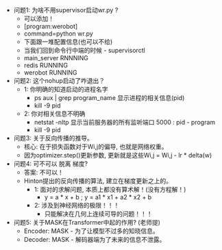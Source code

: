 - 问题1: 为啥不用supervisor启动wr.py ?
  - 可以添加！
  - [program:werobot]
  - command=python wr.py
  - 下面跟一堆配置信息(也可以不给)
  - 当我们回到命令行中端的时候 - supervisorctl
  - main_server   RNNNING
  - redis                RUNNING
  - werobot          RUNNING
- 问题2: 这个nohup启动了咋退出？
  - 1: 你明确的知道启动的进程名字
    - ps aux | grep program_name  显示进程的相关信息(pid)
    - kill -9 pid
  - 2: 你对相关信息不明确
    - netstat -nltp  显示当前服务器的所有监听端口  5000 : pid - program
    - kill -9 pid
- 问题3: 关于反向传播的推导。
  - 核心: 在于损失函数对于Wi,j的偏导, 也就是网络权重。
  - 因为optimizer.step()更新参数, 更新就是这些Wi,j = Wi,j - lr * delta(w)
- 问题4: 可不可以 脱离 梯度?
  - 答案: 不可以！
  - Hinton提出的反向传播的算法, 建立在梯度更新之上的。
    - 1: 面对的求解问题, 本质上都没有算术解！(没有方程解！)
      - y = a * x + b ;  y = a1 * x1 + a2 * x2 + b
    - 2: 涉及到神经网络的极限！！！
      - 只能解决在几何上连续可导的问题！！！
- 问题5: 关于MASK在Transformer中起的作用? (老师提)
  - Encoder: MASK - 为了让模型不过多的知晓信息。
  - Decoder: MASK - 解码器端为了未来的信息不泄露。